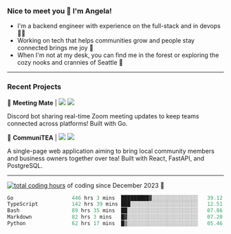 ### Nice to meet you 👋 I'm Angela!

- I'm a backend engineer with experience on the full-stack and in devops 👩‍💻
- Working on tech that helps communities grow and people stay connected brings me joy 🤝
- When I'm not at my desk, you can find me in the forest or exploring the cozy nooks and crannies of Seattle 🧋

---

### Recent Projects

👾 **Meeting Mate** | [![](https://img.shields.io/badge/Code-violet.svg?style=flat-square)](https://github.com/angelajfisher/meeting-mate) [![](https://img.shields.io/badge/Site-violet.svg?style=flat-square)](https://angelajfisher.com/projects/meeting-mate)

Discord bot sharing real-time Zoom meeting updates to keep teams connected across platforms! Built with Go.

🍵 **CommuniTEA** | [![](https://img.shields.io/badge/Code-green.svg?style=flat-square)](https://gitlab.com/angelajfisher/communiTEA) [![](https://img.shields.io/badge/Demo-green.svg?style=flat-square)](https://angelajfisher.gitlab.io/communiTEA/)

A single-page web application aiming to bring local community members and business owners together over tea!  Built with React, FastAPI, and PostgreSQL.

---

<a href="https://wakatime.com/@018c1e94-8745-411f-aea1-f33be044d952"><img src="https://wakatime.com/badge/user/018c1e94-8745-411f-aea1-f33be044d952.svg?style=flat-square" alt="total coding hours" /></a> of coding since December 2023 🌊<br>
<!--START_SECTION:waka-->

```go
Go                   446 hrs 3 mins  █████████▓░░░░░░░░░░░░░░░   39.12 %
TypeScript           142 hrs 39 mins ███░░░░░░░░░░░░░░░░░░░░░░   12.51 %
Bash                 89 hrs 35 mins  ██░░░░░░░░░░░░░░░░░░░░░░░   07.86 %
Markdown             82 hrs 3 mins   █▓░░░░░░░░░░░░░░░░░░░░░░░   07.20 %
Python               62 hrs 17 mins  █▒░░░░░░░░░░░░░░░░░░░░░░░   05.46 %
```

<!--END_SECTION:waka--> 
